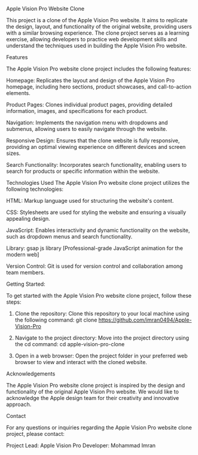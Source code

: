 Apple Vision Pro Website Clone

 This project is a clone of the Apple Vision Pro website. It aims to replicate the design, layout, and functionality of the original website, providing users with a similar browsing experience. The clone project serves as a learning exercise, allowing developers to practice web development skills and understand the techniques used in building the Apple Vision Pro website.




Features

The Apple Vision Pro website clone project includes the following features:


Homepage: Replicates the layout and design of the Apple Vision Pro homepage, including hero sections, product showcases, and call-to-action elements.

Product Pages: Clones individual product pages, providing detailed information, images, and specifications for each product.

Navigation: Implements the navigation menu with dropdowns and submenus, allowing users to easily navigate through the website.

Responsive Design: Ensures that the clone website is fully responsive, providing an optimal viewing experience on different devices and screen sizes.

Search Functionality: Incorporates search functionality, enabling users to search for products or specific information within the website.

Technologies Used
The Apple Vision Pro website clone project utilizes the following technologies:

HTML: Markup language used for structuring the website's content.

CSS: Stylesheets are used for styling the website and ensuring a visually appealing design.

JavaScript: Enables interactivity and dynamic functionality on the website, such as dropdown menus and search functionality.

Library: gsap js library [Professional-grade JavaScript animation for the modern web]

Version Control: Git is used for version control and collaboration among team members.


Getting Started:

To get started with the Apple Vision Pro website clone project, follow these steps:

1. Clone the repository: Clone this repository to your local machine using the following command:
   git clone https://github.com/imran0494/Apple-Vision-Pro

2. Navigate to the project directory: Move into the project directory using the cd command:
   cd apple-vision-pro-clone

3. Open in a web browser:
   Open the project folder in your preferred web browser to view and interact with the cloned website.


Acknowledgements
 
 The Apple Vision Pro website clone project is inspired by the design and functionality of the original Apple Vision Pro website.
 We would like to acknowledge the Apple design team for their creativity and innovative approach.

Contact

For any questions or inquiries regarding the Apple Vision Pro website clone project, please contact:


Project Lead: Apple Vision Pro
Developer: Mohammad Imran
